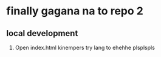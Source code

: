 # finally gagana na to repo 2

## local development
1. Open index.html kinempers try lang to ehehhe plsplspls